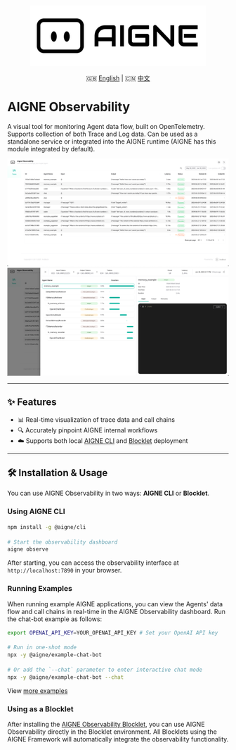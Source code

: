 <p align="center">
  <img src="../../logo.svg" alt="AIGNE Logo" width="400"/>
</p>

<p align="center">
  🇬🇧 <a href="./README.md">English</a> | 🇨🇳 <a href="./README.zh.md">中文</a>
</p>

# AIGNE Observability

A visual tool for monitoring Agent data flow, built on OpenTelemetry. Supports collection of both Trace and Log data. Can be used as a standalone service or integrated into the AIGNE runtime (AIGNE has this module integrated by default).

![](./screenshots/list.png)
![](./screenshots/detail.png)

---

## ✨ Features

- 📊 Real-time visualization of trace data and call chains
- 🔍 Accurately pinpoint AIGNE internal workflows
- ☁️ Supports both local [AIGNE CLI](https://www.npmjs.com/package/@aigne/cli) and [Blocklet](https://store.blocklet.dev/blocklets/z2qa2GCqPJkufzqF98D8o7PWHrRRSHpYkNhEh) deployment

---

## 🛠 Installation & Usage

You can use AIGNE Observability in two ways: **AIGNE CLI** or **Blocklet**.

### Using AIGNE CLI

```bash
npm install -g @aigne/cli

# Start the observability dashboard
aigne observe
```

After starting, you can access the observability interface at `http://localhost:7890` in your browser.

### Running Examples

When running example AIGNE applications, you can view the Agents' data flow and call chains in real-time in the AIGNE Observability dashboard. Run the chat-bot example as follows:

```bash
export OPENAI_API_KEY=YOUR_OPENAI_API_KEY # Set your OpenAI API key

# Run in one-shot mode
npx -y @aigne/example-chat-bot

# Or add the `--chat` parameter to enter interactive chat mode
npx -y @aigne/example-chat-bot --chat
```

View [more examples](../../examples/README.md)

### Using as a Blocklet

After installing the [AIGNE Observability Blocklet](https://store.blocklet.dev/blocklets/z2qa2GCqPJkufzqF98D8o7PWHrRRSHpYkNhEh), you can use AIGNE Observability directly in the Blocklet environment. All Blocklets using the AIGNE Framework will automatically integrate the observability functionality.
